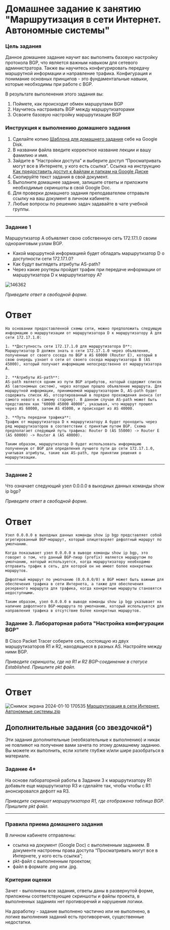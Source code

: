# Домашнее задание к занятию "Маршрутизация в сети Интернет. Автономные системы"

### Цель задания

Данное домашнее задание научит вас выполнять базовую настройку протокола BGP, что является важным навыком для сетевого администратора. 
Также вы научитесь конфигурировать передачу маршрутной информации и направление трафика. Конфигурация и понимание основных принципов - это фундаментальные навыки, которые необходимы при работе с BGP. 

В результате выполенения этого задания вы:
1. Поймете, как происходит обмен маршрутами BGP
2. Научитесь настраивать BGP между маршрутизаторами
3. Освоите базовую настройку маршрутизации BGP

### Инструкция к выполнению домашнего задания

1. Сделайте копию [Шаблона для домашнего задания](https://docs.google.com/document/d/1youKpKm_JrC0UzDyUslIZW2E2bIv5OVlm_TQDvH5Pvs/edit) себе на Google Disk.
2. В названии файла введите корректное название лекции и вашу фамилию и имя.
3. Зайдите в “Настройки доступа” и выберите доступ “Просматривать могут все в Интернете, у кого есть ссылка”.
 Ссылка на инструкцию [Как предоставить доступ к файлам и папкам на Google Диске](https://support.google.com/docs/answer/2494822?hl=ru&co=GENIE.Platform%3DDesktop)
5. Скопируйте текст задания в свой документ.
6. Выполните домашнее задание, запишите ответы и приложите необходимые скриншоты в свой Google Doc.
7. Для проверки домашнего задания преподавателем отправьте ссылку на ваш документ в личном кабинете.
8. Любые вопросы по решению задач задавайте в чате учебной группы.

------

### Задание 1

Маршрутизатор А объявляет свою собственную сеть 172.17.1.0 своим одноранговым узлам BGP. 
- Какой маршрутной информацией будет обладать маршрутизатор D о доступности сети 172.17.1.0?
- Как будут выглядеть атрибуты AS-path? 
- Через какие роутеры пройдет трафик при передаче информации от маршрутизатора D к маршрутизатору А?

![146362](https://user-images.githubusercontent.com/85474612/153883049-616b66f2-f8c8-4697-a668-7ff1bb41908e.jpg)

*Приведите ответ в свободной форме.*
# Ответ
```
На основании предоставленной схемы сети, можно предположить следующую информацию о маршрутизации от маршрутизатора D к маршрутизатору A для сети 172.17.1.0:

1. **Доступность сети 172.17.1.0 для маршрутизатора D**:
Маршрутизатор D должен знать о сети 172.17.1.0 через объявления, полученные от своего соседа по BGP в AS 60000 (Router E), который в свою очередь узнает о сети от своего соседа маршрутизатора В (AS 45000), который получает информацию непосредственно от маршрутизатора A.

2. **Атрибуты AS-path**:
AS-path является одним из пути BGP атрибутов, который содержит список AS (автономных систем), через которые прошло объявление маршрута. Для маршрутной информации, принимаемой маршрутизатором D, AS-path будет содержать список AS, отсортированный в порядке прохождения анонса (от самого нового к самому старому). В данном случае AS-path может быть представлен как "60000 45000 40000", указывая, что маршрут прошел через AS 60000, затем AS 45000, и происходит из AS 40000.

3. **Путь передачи трафика**:
Трафик от маршрутизатора D к маршрутизатору A будет проходить через ряд маршрутизаторов в соответствии с принятым путем BGP. Схема предполагает следующий путь трафика: Router D (AS 55000) -> Router E (AS 60000) -> Router A (AS 40000).

Таким образом, маршрутизатор D будет использовать информацию полученную от BGP для определения лучшего пути до сети 172.17.1.0, учитывая атрибуты, такие как AS-path, при принятии решения о маршрутизации.
```
---

### Задание 2

Что означает следующий узел 0.0.0.0 в выходных данных команды show ip bgp?

*Приведите ответ в свободной форме.*
# Ответ
```
Узел 0.0.0.0 в выходных данных команды show ip bgp представляет собой агрегированный BGP-маршрут, который олицетворяет дефолтный маршрут по умолчанию. 

Когда показывает узел 0.0.0.0 в выводе команды show ip bgp, это говорит о том, что данный BGP-пиар (prefix) является маршрутом по умолчанию, который используется, когда маршрутизатору необходимо отправить трафик в сеть, для которой он не имеет более конкретных маршрутов. 

Дефолтный маршрут по умолчанию (0.0.0.0/0) в BGP может быть важным для обеспечения трафика в сети Интернета, а также для обеспечения резервного маршрута для трафика, когда конкретные маршруты становятся недоступными.

Таким образом, узел 0.0.0.0 в выводе команды show ip bgp указывает на наличие дефолтного BGP-маршрута по умолчанию, который используется для направления трафика в отсутствие более конкретных маршрутов.
```
### Задание 3. Лабораторная работа "Настройка конфигурации BGP"

В Cisco Packet Tracer соберите сеть, состоящую из двух маршрутизаторов R1 и R2, находящиеся в разных AS. Настройте между ними BGP.

*Приведите скриншоты, где на R1 и R2 BGP-соединение в статусе Established. Пришлите pkt файл.*

---
# Ответ
![Снимок экрана 2024-01-10 170535](https://github.com/Kapotov/drut-homeworks/assets/123774335/c83604c8-1ff0-46cd-b7bc-2f6f279b288c)
[Маршрутизация в сети Интернет. Автономные системы.zip](https://github.com/Kapotov/drut-homeworks/files/13888739/default.zip)




## Дополнительные задания (со звездочкой*)
Эти задания дополнительные (необязательные к выполнению) и никак не повлияют на получение вами зачета по этому домашнему заданию. Вы можете их выполнить, если хотите глубже и/или шире разобраться в материале.

### Задание 4*

На основе лабораторной работы в Задании 3 к маршрутизатору R1 добавьте еще маршрутизатор R3 и сделайте так, чтобы  чтобы  с R1 анонсировался дефолт на R3.

*Приведите скриншот маршрутизатора R1, где отображена таблица BGP. Пришлите pkt файл.*

---
### Правила приема домашнего задания

В личном кабинете отправлены:

- ссылка на документ (Google Doc) с выполненным заданием. В документе настроены права доступа “Просматривать могут все в Интернете, у кого есть ссылка”;
- pkt-файл с выполненным проектом;
- файл в формате .png или .jpg.

### Критерии оценки

Зачет - выполнены все задания, ответы даны в развернутой форме, приложены соответствующие скриншоты и файлы проекта, в выполненных заданиях нет противоречий и нарушения логики.

На доработку - задание выполнено частично или не выполнено, в логике выполнения заданий есть противоречия, существенные недостатки.
